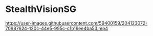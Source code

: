 # StealthVisionSG

https://user-images.githubusercontent.com/59400159/204123072-70987624-120c-44e5-995c-c1b16ee4ba53.mp4
